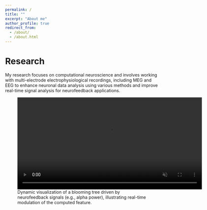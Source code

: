 ```yaml
---
permalink: /
title: ""
excerpt: "About me"
author_profile: true
redirect_from:
  - /about/
  - /about.html
---
```


Research
=========

My research focuses on computational neuroscience and involves working with multi-electrode electrophysiological recordings, including MEG and EEG to enhance neuronal data analysis using various methods and improve real-time signal analysis for neurofeedback applications. 

<figure>
  <video width="600" controls autoplay muted loop>
    <source src="/images/VisualTree.mp4" type="video/mp4">
    Your browser does not support the video tag.
  </video>
  <figcaption>Dynamic visualization of a blooming tree driven by neurofeedback signals (e.g., alpha power), illustrating real-time modulation of the computed feature.</figcaption>
</figure>
